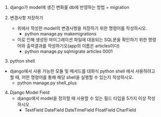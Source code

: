 1. django가 model에 생긴 변화를 db에 반영하는 방법 = migration



2. 변경사항 저장하기
   - 위에서 작성한 model의 변경사항을 저장하기 위한 명령어를 작성하시오.
     - python manage.py makemigrations
   - 이로 인해 생성된 마이그레이션 파일에 대응되는 SQL문을 확인하기 위한 명령어와 출력결과를 작성하기오(app의 이름은 articles이다)
     - python manage.py sqlmigrate articles 0001
3.  python shell
   - django에서 사용 가능한 모듈 및 메서드를 대화식 python shell 에서 사용하려고 할 때, 어떤 명령어를 통해 해당 shell을 실행할 수 있는지 작성하시오.
     - python manage.py shell_plus
4. Django Model Field
   - django에서 model을 정의할 때 사용할 수 있는 필드 타입을 5가지 이상 작성하시오
     - TextField DateField DateTimeField FloatField CharField